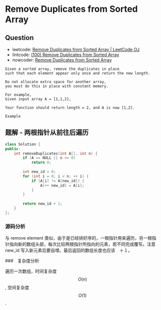 # Remove Duplicates from Sorted Array

## Question

- leetcode: [Remove Duplicates from Sorted Array | LeetCode OJ](https://leetcode.com/problems/remove-duplicates-from-sorted-array/)
- lintcode: [(100) Remove Duplicates from Sorted Array](http://www.lintcode.com/en/problem/remove-duplicates-from-sorted-array/)
- nowcoder: [Remove Duplicates from Sorted Array](https://www.nowcoder.com/practice/a519784e89fb40199fbe7993786715b1?tpId=46&tqId=29153&tPage=1&rp=1&ru=/ta/leetcode&qru=/ta/leetcode/question-ranking)

```
Given a sorted array, remove the duplicates in place
such that each element appear only once and return the new length.

Do not allocate extra space for another array,
you must do this in place with constant memory.

For example,
Given input array A = [1,1,2],

Your function should return length = 2, and A is now [1,2].

Example
```

## 题解 - 两根指针从前往后遍历

```cpp
class Solution {
public:
    int removeDuplicates(int A[], int n) {
        if (A == NULL || n <= 0)
            return 0;
        
        int new_id = 0;
        for (int i = 0; i < n; ++ i) {
            if (A[i] != A[new_id]) {
                A[++ new_id] = A[i];
            }
        }
        
        return new_id + 1;
    }
};
```

### 源码分析

与 remove element 类似，由于是已经排好序的，一根指针用来遍历，另一根指针指向新的数组头部，每次比较两根指针所指向的元素，若不同完成覆写。注意 new_id 写入新元素后要自增。最后返回的数组长度也应该　＋１。

###　复杂度分析

遍历一次数组，时间复杂度 $$O(n)$$, 空间复杂度 $$O(1)$$.